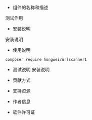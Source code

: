 * 组件的名称和描述

测试作用

* 安装说明

安装说明
* 使用说明
```
composer require hongwei/urlscanner1
```

* 测试说明
安装说明

* 贡献方式
* 支持资源
* 作者信息
* 软件许可证